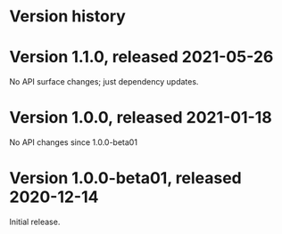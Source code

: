 # Version history

# Version 1.1.0, released 2021-05-26

No API surface changes; just dependency updates.

# Version 1.0.0, released 2021-01-18

No API changes since 1.0.0-beta01

# Version 1.0.0-beta01, released 2020-12-14

Initial release.
